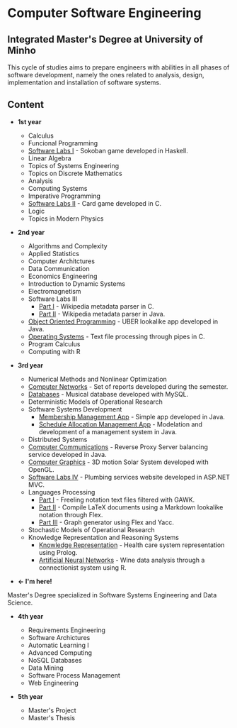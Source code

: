 # Computer Software Engineering 

## Integrated Master's Degree at University of Minho

This cycle of studies aims to prepare engineers with abilities in all phases of software development, namely the ones related to analysis, design, implementation and installation of software systems.

## Content

* **1st year**
  - Calculus
  - Funcional Programming
  - [Software Labs I](https://github.com/VitorPeixoto97/Sokoban) - Sokoban game developed in Haskell.
  - Linear Algebra
  - Topics of Systems Engineering
  - Topics on Discrete Mathematics
  - Analysis
  - Computing Systems
  - Imperative Programming
  - [Software Labs II](https://github.com/VitorPeixoto/Big-Two) - Card game developed in C.
  - Logic
  - Topics in Modern Physics

* **2nd year**
  - Algorithms and Complexity
  - Applied Statistics
  - Computer Architctures
  - Data Communication
  - Economics Engineering
  - Introduction to Dynamic Systems
  - Electromagnetism
  - Software Labs III
    - [Part I](https://github.com/VitorPeixoto97/Wikipedia-Parser-I) - Wikipedia metadata parser in C.
    - [Part II](https://github.com/VitorPeixoto97/Wikipedia-Parser-II) - Wikipedia metadata parser in Java.
  - [Object Oriented Programming](https://github.com/VitorPeixoto97/UMeR) - UBER lookalike app developed in Java.
  - [Operating Systems](https://github.com/VitorPeixoto97/Notebook-Processor) - Text file processing through pipes in C.
  - Program Calculus
  - Computing with R

* **3rd year**
  - Numerical Methods and Nonlinear Optimization
  - [Computer Networks](https://github.com/VitorPeixoto97/Computer-Networking-Reports) - Set of reports developed during the semester.
  - [Databases](https://github.com/VitorPeixoto97/MuDBa) - Musical database developed with MySQL.
  - Deterministic Models of Operational Research
  - Software Systems Development
    - [Membership Management App](https://github.com/VitorPeixoto97/) - Simple app developed in Java.
    - [Schedule Allocation Management App](https://github.com/VitorPeixoto97/Schedule-Allocation-Management) - Modelation and development of a management system in Java.
  - Distributed Systems
  - [Computer Communications](https://github.com/VitorPeixoto97/Reverse-Proxy-Server) - Reverse Proxy Server balancing service developed in Java.
  - [Computer Graphics](https://github.com/VitorPeixoto97/Solar-System) - 3D motion Solar System developed with OpenGL.
  - [Software Labs IV](https://github.com/VitorPeixoto97/Antonio-Canalizador) - Plumbing services website developed in ASP.NET MVC.
  - Languages Processing
    - [Part I](https://github.com/VitorPeixoto97/GAWK-Text-Filter) - Freeling notation text files filtered with GAWK.
    - [Part II](https://github.com/VitorPeixoto97/Markdown-Lookalike-Notation) - Compile LaTeX documents using a Markdown lookalike notation through Flex.
    - [Part III](https://github.com/VitorPeixoto97/Graph-Generator) - Graph generator using Flex and Yacc.
  - Stochastic Models of Operational Research
  - Knowledge Representation and Reasoning Systems
    - [Knowledge Representation](https://github.com/VitorPeixoto97/Health-Care-Knowledge-Representation) - Health care system representation using Prolog.
    - [Artificial Neural Networks](https://github.com/VitorPeixoto97/Artificial-Neural-Networks) - Wine data analysis through a connectionist system using R.
    
* **← I'm here!**

Master's Degree specialized in Software Systems Engineering and Data Science.

* **4th year**
  - Requirements Engineering
  - Software Archictures
  - Automatic Learning I
  - Advanced Computing
  - NoSQL Databases
  - Data Mining
  - Software Process Management
  - Web Engineering
  
* **5th year**
  - Master's Project
  - Master's Thesis
